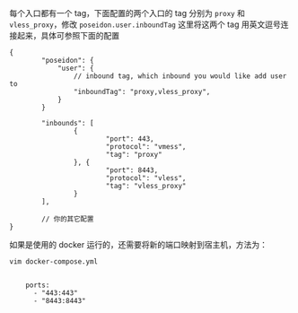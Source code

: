 每个入口都有一个 tag，下面配置的两个入口的 tag 分别为 `proxy` 和 `vless_proxy`，修改 `poseidon.user.inboundTag` 这里将这两个 tag 用英文逗号连接起来，具体可参照下面的配置

```
{
		"poseidon": {
			"user": {
				// inbound tag, which inbound you would like add user to
				"inboundTag": "proxy,vless_proxy",
			}
		}

        "inbounds": [
                {
                        "port": 443,
                        "protocol": "vmess",
                        "tag": "proxy"
                }, {
                        "port": 8443,
                        "protocol": "vless",
                        "tag": "vless_proxy"
                }
        ],

        // 你的其它配置
}
```

如果是使用的 docker 运行的，还需要将新的端口映射到宿主机，方法为：

```
vim docker-compose.yml 


    ports:
      - "443:443"
      - "8443:8443"
```

